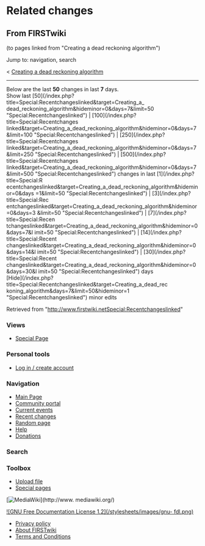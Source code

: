 # Related changes

## From FIRSTwiki

(to pages linked from "Creating a dead reckoning algorithm")

Jump to: navigation, search

< [Creating a dead reckoning algorithm](/index.php?title=Creating_a_dead_reckoning_algorithm&redirect=no "Creating a dead reckoning algorithm")

--------------------------------------------------------------------------------

Below are the last **50** changes in last **7** days.<br>
Show last [50](/index.php?title=Special:Recentchangeslinked&target=Creating_a_
dead_reckoning_algorithm&hideminor=0&days=7&limit=50 "Special:Recentchangeslinked") | [100](/index.php?title=Special:Recentchanges
linked&target=Creating_a_dead_reckoning_algorithm&hideminor=0&days=7&limit=100 "Special:Recentchangeslinked") | [250](/index.php?title=Special:Recentchanges
linked&target=Creating_a_dead_reckoning_algorithm&hideminor=0&days=7&limit=250 "Special:Recentchangeslinked") | [500](/index.php?title=Special:Recentchanges
linked&target=Creating_a_dead_reckoning_algorithm&hideminor=0&days=7&limit=500 "Special:Recentchangeslinked") changes in last [1](/index.php?title=Special:R
ecentchangeslinked&target=Creating_a_dead_reckoning_algorithm&hideminor=0&days
=1&limit=50 "Special:Recentchangeslinked") | [3](/index.php?title=Special:Rec
entchangeslinked&target=Creating_a_dead_reckoning_algorithm&hideminor=0&days=3
&limit=50 "Special:Recentchangeslinked") | [7](/index.php?title=Special:Recen
tchangeslinked&target=Creating_a_dead_reckoning_algorithm&hideminor=0&days=7&l
imit=50 "Special:Recentchangeslinked") | [14](/index.php?title=Special:Recent
changeslinked&target=Creating_a_dead_reckoning_algorithm&hideminor=0&days=14&l
imit=50 "Special:Recentchangeslinked") | [30](/index.php?title=Special:Recent
changeslinked&target=Creating_a_dead_reckoning_algorithm&hideminor=0&days=30&l
imit=50 "Special:Recentchangeslinked") days<br>
[Hide](/index.php?title=Special:Recentchangeslinked&target=Creating_a_dead_rec
koning_algorithm&days=7&limit=50&hideminor=1 "Special:Recentchangeslinked") minor edits

Retrieved from "<http://www.firstwiki.netSpecial:Recentchangeslinked>"

### Views

- [Special Page](Special:Recentchangeslinked/Creating_a_dead_reckoning_algorithm)

### Personal tools

- [Log in / create account](/index.php?title=Special:Userlogin&returnto=Special:Recentchangeslinked)

[](Main_Page "Main Page")

### Navigation

- [Main Page](Main_Page)
- [Community portal](FIRSTwiki:Community_portal)
- [Current events](Current_events)
- [Recent changes](Special:Recentchanges)
- [Random page](Special:Random)
- [Help](Help:Contents)
- [Donations](FIRSTwiki:Site_support)

### Search

### Toolbox

- [Upload file](Special:Upload)
- [Special pages](Special:Specialpages)

[![MediaWiki](/skins/common/images/poweredby_mediawiki_88x31.png)](http://www.
mediawiki.org/)

[![GNU Free Documentation License 1.2](/stylesheets/images/gnu-
fdl.png)](http://www.gnu.org/copyleft/fdl.html)

- [Privacy policy](FIRSTwiki:Privacy_policy "FIRSTwiki:Privacy policy")
- [About FIRSTwiki](FIRSTwiki:About "FIRSTwiki:About")
- [Terms and Conditions](FIRSTwiki:Terms_and_conditions "FIRSTwiki:Terms and conditions")
